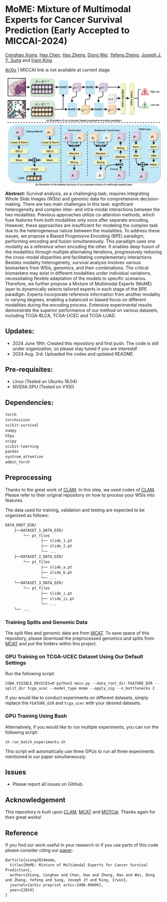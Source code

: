 MoME: Mixture of Multimodal Experts for Cancer Survival Prediction (Early Accepted to MICCAI-2024)
===========
[Conghao Xiong](https://bearcleverproud.github.io/), [Hao Chen](https://cse.hkust.edu.hk/~jhc/), [Hao Zheng](https://scholar.google.com.hk/citations?user=LsJVCSoAAAAJ&hl=zh-CN), [Dong Wei](https://scholar.google.com.hk/citations?hl=zh-CN&user=njMpTPwAAAAJ), [Yefeng Zheng](https://sites.google.com/site/yefengzheng/), [Joseph J. Y. Sung](https://www.ntu.edu.sg/about-us/leadership-organisation/profiles/professor-joseph-sung) and [Irwin King](https://www.cse.cuhk.edu.hk/irwin.king/home)

[ArXiv](https://arxiv.org/abs/2406.09696) | MICCAI link is not available at current stage

<img src="framework.png" width="1000px" align="center" />

**Abstract:** Survival analysis, as a challenging task, requires integrating Whole Slide Images (WSIs) and genomic data for comprehensive decision-making. There are two main challenges in this task: significant heterogeneity and complex inter- and intra-modal interactions between the two modalities. Previous approaches utilize co-attention methods, which fuse features from both modalities only once after separate encoding. However, these approaches are insufficient for modeling the complex task due to the heterogeneous nature between the modalities. To address these issues, we propose a Biased Progressive Encoding (BPE) paradigm, performing encoding and fusion simultaneously. This paradigm uses one modality as a reference when encoding the other. It enables deep fusion of the modalities through multiple alternating iterations, progressively reducing the cross-modal disparities and facilitating complementary interactions. Besides modality heterogeneity, survival analysis involves various biomarkers from WSIs, genomics, and their combinations. The critical biomarkers may exist in different modalities under individual variations, necessitating flexible adaptation of the models to specific scenarios. Therefore, we further propose a Mixture of Multimodal Experts (MoME) layer to dynamically selects tailored experts in each stage of the BPE paradigm. Experts incorporate reference information from another modality to varying degrees, enabling a balanced or biased focus on different modalities during the encoding process. Extensive experimental results demonstrate the superior performance of our method on various datasets, including TCGA-BLCA, TCGA-UCEC and TCGA-LUAD.

## Updates:
* 2024 June 19th: Created this repository and first push. The code is still under organization, so please stay tuned if you are interestd!
* 2024 Aug. 3rd: Uploaded the codes and updated README.

## Pre-requisites:
* Linux (Tested on Ubuntu 18.04)
* NVIDIA GPU (Tested on V100)

## Dependencies:
```bash
torch
torchvision
scikit-survival
numpy
h5py
scipy
scikit-learning
pandas
nystrom_attention
admin_torch
```

## Preprocessing
Thanks to the great work of [CLAM](https://github.com/mahmoodlab/CLAM/tree/master). In this step, we used codes of [CLAM](https://github.com/mahmoodlab/CLAM/tree/master). Please refer to their original repository on how to process your WSIs into features.

The data used for training, validation and testing are expected to be organized as follows:
```bash
DATA_ROOT_DIR/
    ├──DATASET_1_DATA_DIR/
        └── pt_files
                ├── slide_1.pt
                ├── slide_2.pt
                └── ...
    ├──DATASET_2_DATA_DIR/
        └── pt_files
                ├── slide_a.pt
                ├── slide_b.pt
                └── ...
    └──DATASET_3_DATA_DIR/
        └── pt_files
                ├── slide_i.pt
                ├── slide_ii.pt
                └── ...
    └── ...
```

### Training Splits and Genomic Data
The split files and genomic data are from [MCAT](https://github.com/mahmoodlab/MCAT/tree/master). To save space of this repository, please download the preprocessed genomics and splits from [MCAT](https://github.com/mahmoodlab/MCAT/tree/master) and put the folders within this project.

### GPU Training on TCGA-UCEC Dataset Using Our Default Settings
Run the following script:
``` shell
CUDA_VISIBLE_DEVICES=0 python3 main.py --data_root_dir FEATURE_DIR --split_dir tcga_ucec --model_type mome --apply_sig --n_bottlenecks 2
```

If you would like to conduct experiments on different datasets, simply replace the `FEATURE_DIR` and `tcga_ucec` with your desired datasets.

### GPU Training Using Bash
Alternatively, if you would like to run multiple experiments, you can run the following script:
``` shell
sh run_batch_experiments.sh
```

This script will automatically use three GPUs to run all three experiments mentioned in our paper simultaneously.

## Issues
- Please report all issues on GitHub.

## Acknowledgement
This repository is built upon [CLAM](https://github.com/mahmoodlab/CLAM/tree/master), [MCAT](https://github.com/mahmoodlab/MCAT/tree/master) and [MOTCat](https://github.com/Innse/MOTCat). Thanks again for their great works!

## Reference
If you find our work useful in your research or if you use parts of this code please consider citing our [paper](https://arxiv.org/abs/2406.09696):

```
@article{xiong2024mome,
  title={MoME: Mixture of Multimodal Experts for Cancer Survival Prediction},
  author={Xiong, Conghao and Chen, Hao and Zheng, Hao and Wei, Dong and Zheng, Yefeng and Sung, Joseph JY and King, Irwin},
  journal={arXiv preprint arXiv:2406.09696},
  year={2024}
}

```
